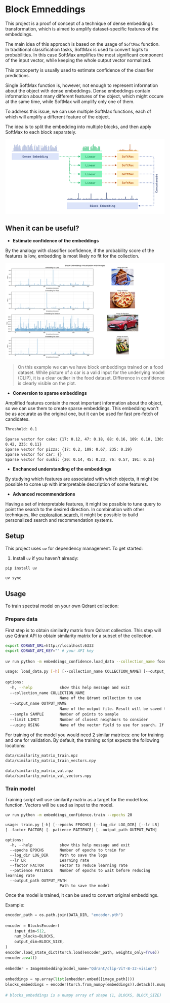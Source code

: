 # Block Emneddings

This project is a proof of concept of a technique of dense embeddings transformation, which is aimed to amplify dataset-specific features of the embeddings.

The main idea of this approach is based on the usage of `SoftMax` function. In traditional classification tasks, SoftMax is used to convert logits to probabilities.
In this case SoftMax amplifies the most significant component of the input vector, while keeping the whole output vector normalized.

This propoperty is usually used to estimate confidence of the classifier predictions.


Single SoftMax function is, however, not enough to represent information about the object with dense embeddings.
Dense embeddings contain information about many different features of the object, which might occure at the same time, while SoftMax will amplify only one of them.

To address this issue, we can use multiple SoftMax functions, each of which will amplify a different feature of the object.

The idea is to split the embedding into multiple blocks, and then apply SoftMax to each block separately.

![Architecture of the block embedding model](./imgs/architecture.png)

## When it can be useful?

* **Estimate confidence of the embeddings** 

By the analogy with classifier confidence, if the probability score of the features is low, embedding is most likely no fit for the collection.

![Example of the block embedding](./imgs/embeddings.png)

> On this example we can we have block embeddings trained on a food dataset.
>While picture of a car is a valid input for the underlying model (CLIP), it is a clear outlier in the food dataset.
>Difference in confidence is clearly visible on the plot.


* **Conversion to sparse embeddings**

Amplified features contain the most important information about the object, so we can use them to create sparse embeddings.
This embedding won't be as accurate as the original one, but it can be used for fast pre-fetch of candidates.

```
Threshold: 0.1

Sparse vector for cake: {17: 0.12, 47: 0.18, 88: 0.16, 109: 0.18, 130: 0.42, 235: 0.11}
Sparse vector for pizza: {17: 0.2, 109: 0.67, 235: 0.29}
Sparse vector for car: {}
Sparse vector for sushi: {20: 0.14, 45: 0.23, 76: 0.57, 191: 0.15}
```

* **Enchanced understanding of the embeddings**

By studying which features are associated with which objects, it might be possible to come up with interpretable description of some features.

* **Advanced recommendations**

Having a set of interpretable features, it might be possible to tune query to point the search to the desired direction.
In combination with other techniques, like [exploration search](https://qdrant.tech/articles/vector-similarity-beyond-search/#discovery), it might be possible to build personalized search and recommendation systems.


## Setup

This project uses `uv` for dependency management. To get started:

1. Install `uv` if you haven't already:
```bash
pip install uv
```


```bash
uv sync
```

## Usage

To train spectral model on your own Qdrant collection:

### Prepare data

First step is to obtain similarity matrix from Qdrant collection. This step will use Qdrant API to obtain similarity matrix for a subset of the collection.

```bash
export QDRANT_URL=http://localhost:6333
export QDRANT_API_KEY="" # your API key

uv run python -m embeddings_confidence.load_data --collection_name food --sample 20000 --limit 100 --using embedding
```

```bash
usage: load_data.py [-h] [--collection_name COLLECTION_NAME] [--output_name OUTPUT_NAME] [--sample SAMPLE] [--limit LIMIT] [--using USING]

options:
  -h, --help            show this help message and exit
  --collection_name COLLECTION_NAME
                        Name of the Qdrant collection to use
  --output_name OUTPUT_NAME
                        Name of the output file. Result will be saved to data/{output_name}.npz, and data/{output_name}_vectors.npy
  --sample SAMPLE       Number of points to sample
  --limit LIMIT         Number of closest neighbors to consider
  --using USING         Name of the vector field to use for search. If not provided, default vector field will be used.

```

For training of the model you would need 2 similar matrices: one for training and one for validation.
By default, the training script expects the following locations:

```
data/similarity_matrix_train.npz
data/similarity_matrix_train_vectors.npy

data/similarity_matrix_val.npz
data/similarity_matrix_val_vectors.npy
```

### Train model

Training script will use similarity matrix as a target for the model loss function.
Vectors will be used as input to the model.

```bash
uv run python -m embeddings_confidence.train --epochs 20
``` 

```
usage: train.py [-h] [--epochs EPOCHS] [--log_dir LOG_DIR] [--lr LR] [--factor FACTOR] [--patience PATIENCE] [--output_path OUTPUT_PATH]

options:
  -h, --help            show this help message and exit
  --epochs EPOCHS       Number of epochs to train for
  --log_dir LOG_DIR     Path to save the logs
  --lr LR               Learning rate
  --factor FACTOR       Factor to reduce learning rate
  --patience PATIENCE   Number of epochs to wait before reducing learning rate
  --output_path OUTPUT_PATH
                        Path to save the model
```

Once the model is trained, it can be used to convert original embeddings.

Example:

```python
encoder_path = os.path.join(DATA_DIR, "encoder.pth")

encoder = BlocksEncoder(
    input_dim=512,
    num_blocks=BLOCKS,
    output_dim=BLOCK_SIZE,
)
encoder.load_state_dict(torch.load(encoder_path, weights_only=True))
encoder.eval()

embedder = ImageEmbedding(model_name="Qdrant/clip-ViT-B-32-vision")

embeddings = np.array(list(embedder.embed([image_path])))
blocks_embeddings = encoder(torch.from_numpy(embeddings)).detach().numpy()

# blocks_embeddings is a numpy array of shape (1, BLOCKS, BLOCK_SIZE)
```